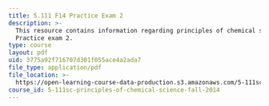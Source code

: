 ```yaml
---
title: 5.111 F14 Practice Exam 2
description: >-
  This resource contains information regarding principles of chemical science:
  Practice exam 2.
type: course
layout: pdf
uid: 3775a92f716707d301f055ace4a2ada7
file_type: application/pdf
file_location: >-
  https://open-learning-course-data-production.s3.amazonaws.com/5-111sc-principles-of-chemical-science-fall-2014/3775a92f716707d301f055ace4a2ada7_MIT5_111F14_PractExam2.pdf
course_id: 5-111sc-principles-of-chemical-science-fall-2014
---
```

